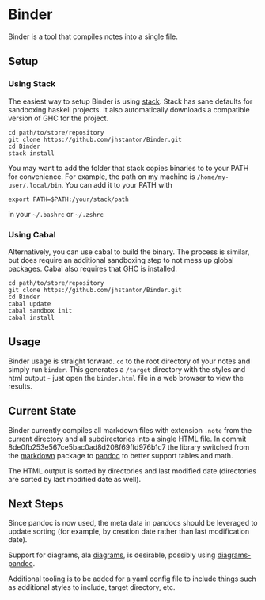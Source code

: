 # Binder

Binder is a tool that compiles notes into a single file.

## Setup

### Using Stack

The easiest way to setup Binder is using [stack](http://docs.haskellstack.org/en/stable/README/).  Stack has sane
defaults for sandboxing haskell projects. It also automatically downloads a compatible version of GHC for the project.

```
cd path/to/store/repository
git clone https://github.com/jhstanton/Binder.git
cd Binder
stack install
```

You may want to add the folder that stack copies binaries to to your PATH for convenience. For example,
the path on my machine is `/home/my-user/.local/bin`. You can add it to your PATH with

```
export PATH=$PATH:/your/stack/path
```

in your `~/.bashrc` or `~/.zshrc`

### Using Cabal

Alternatively, you can use cabal to build the binary. The process is similar, but does require an additional sandboxing
step to not mess up global packages. Cabal also requires that GHC is installed.

```
cd path/to/store/repository
git clone https://github.com/jhstanton/Binder.git
cd Binder
cabal update
cabal sandbox init
cabal install
```

## Usage

Binder usage is straight forward. `cd` to the root directory of your notes and simply run `binder`. This generates a
`/target` directory with the styles and html output - just open the `binder.html` file in a web browser to view the
results.

## Current State

Binder currently compiles all markdown files with extension `.note` from the current directory and all subdirectories
into a single HTML file. In commit 8de0fb253e567ce5bac0ad8d208f69ffd976b1c7 the library switched from the
[markdown](https://hackage.haskell.org/package/markdown) package to
[pandoc](https://hackage.haskell.org/package/pandoc) to better support tables and math.

The HTML output is sorted by directories and last modified date (directories are sorted by last modified date as well). 

## Next Steps

Since pandoc is now used, the meta data in pandocs should be leveraged to update sorting (for example, by creation date rather
than last modification date).

Support for diagrams, ala [diagrams](https://hackage.haskell.org/package/diagrams), is desirable, possibly using 
[diagrams-pandoc](https://hackage.haskell.org/package/diagrams-pandoc).

Additional tooling is to be added for a yaml config file to include things such as additional styles to include, target
directory, etc.